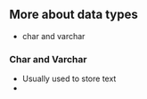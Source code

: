 ## More about data types

- char and varchar


### Char and Varchar

- Usually used to store text
- 
